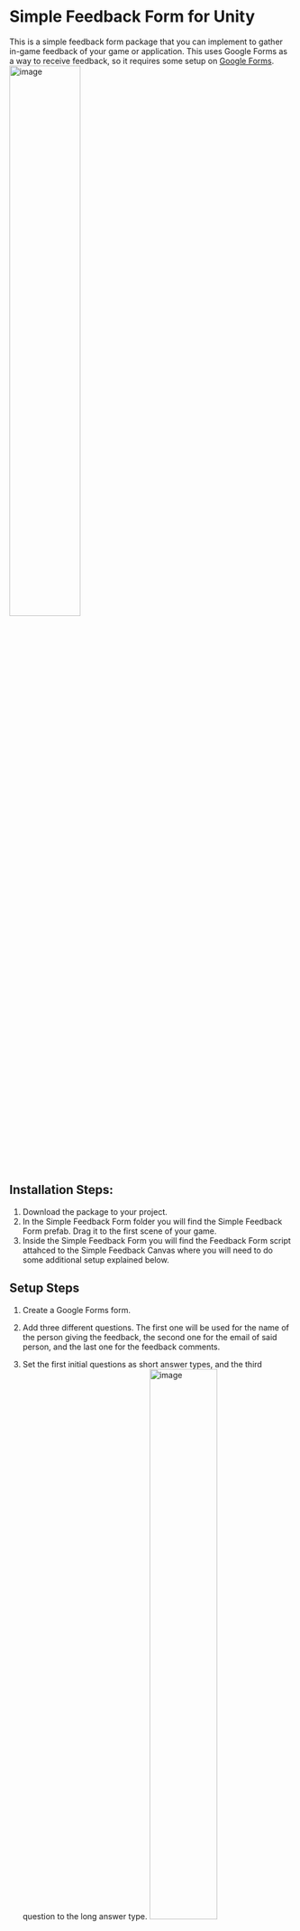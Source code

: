 # Simple Feedback Form for Unity
This is a simple feedback form package that you can implement to gather in-game feedback of your game or application. This uses Google Forms as a way to receive feedback, so it requires some setup on [Google Forms](https://docs.google.com/forms/u/0/). 
<img src="https://github.com/user-attachments/assets/b9b8356d-47c9-4b1e-bb0c-54c376b21f6c" alt="image" style="width:50%; height:auto;">

## Installation Steps:
1. Download the package to your project.
2. In the Simple Feedback Form folder you will find the Simple Feedback Form prefab. Drag it to the first scene of your game.
3. Inside the Simple Feedback Form you will find the Feedback Form script attahced to the Simple Feedback Canvas where you will need to do some additional setup explained below. 

## Setup Steps
1. Create a Google Forms form.
2. Add three different questions. The first one will be used for the name of the person giving the feedback, the second one for the email of said person, and the last one for the feedback comments.
3. Set the first initial questions as short answer types, and the third question to the long answer type.
   <img src="https://github.com/user-attachments/assets/36f41445-53a1-48e6-bd92-cbbfc18b9f30" alt="image" style="width:50%; height:auto;">

4. Publish the form, and on the Responses section click on the "Link to Sheets" button to create the spreadsheet where the feedback will be stored.

   <img src="https://github.com/user-attachments/assets/248df41b-c660-49db-af19-e29516c1a954" alt="image" style="width:50%; height:auto;">
6. On the published form right click and go to the page source.

   <img src="https://github.com/user-attachments/assets/47293cda-1877-42ec-be83-b6dfd0946f2e" alt="image" style="width:50%; height:auto;">
8. Use Ctrl or Cmd + F to search for `formResponse`. Copy that URL and paste it on the BaseURL field of the Feedback Form script.
   ![image](https://github.com/user-attachments/assets/edb920b6-873c-4324-854c-eebe0e662b42) ![baseURL](https://github.com/user-attachments/assets/12aba8f5-0068-47ea-a73f-1fa59a3cdaeb)
9. Go back to the published form, right click and select inspect element.
10. Use Ctrl or Cmd + F on the Developer Console to search `entry`.
   ![image](https://github.com/user-attachments/assets/32745380-be12-4e1f-ad02-948b7198b5c0)
11. You will find three different input objects. Copy each of their names and paste them on the Username, Email and Feedback ID fields respectively.
    ![Input Field IDs](https://github.com/user-attachments/assets/282b2a31-e3e3-4941-8a2c-73855ebb9ce0)
12. Go back to the FeedbackForm script, select the Feedback Key to be able to show the feedback form in game.
    ![image](https://github.com/user-attachments/assets/2d1fd924-9d6c-418f-99e8-40a16a9f0a4d)
13. Go back to your scene, click play and test it out! 

## Supported Unity Versions
- v6000.0.26f1

## Supported Platforms
- Standalone Windows

## Disclaimer
This package is provided as is and no support will be given to it. Feel free to fork it and adapt it to your needs. The supported Unity versions and Platforms are limited to the ones I was able to test on my own. That does not mean that it won't work in other versions/platforms, but I can't guarantee that it will. 
